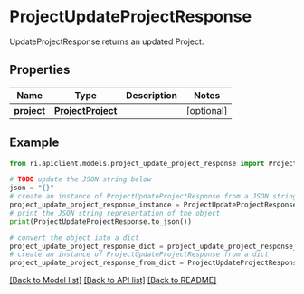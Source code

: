 # ProjectUpdateProjectResponse

UpdateProjectResponse returns an updated Project.

## Properties

Name | Type | Description | Notes
------------ | ------------- | ------------- | -------------
**project** | [**ProjectProject**](ProjectProject.md) |  | [optional] 

## Example

```python
from ri.apiclient.models.project_update_project_response import ProjectUpdateProjectResponse

# TODO update the JSON string below
json = "{}"
# create an instance of ProjectUpdateProjectResponse from a JSON string
project_update_project_response_instance = ProjectUpdateProjectResponse.from_json(json)
# print the JSON string representation of the object
print(ProjectUpdateProjectResponse.to_json())

# convert the object into a dict
project_update_project_response_dict = project_update_project_response_instance.to_dict()
# create an instance of ProjectUpdateProjectResponse from a dict
project_update_project_response_from_dict = ProjectUpdateProjectResponse.from_dict(project_update_project_response_dict)
```
[[Back to Model list]](../README.md#documentation-for-models) [[Back to API list]](../README.md#documentation-for-api-endpoints) [[Back to README]](../README.md)

